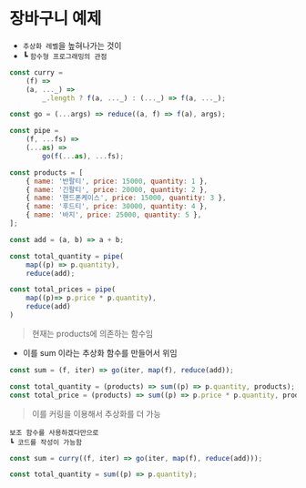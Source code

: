 # 장바구니 예제

- `추상화 레벨`을 높혀나가는 것이
- ┗ `함수형 프로그래밍의 관점`

```js
const curry =
	(f) =>
	(a, ..._) =>
		_.length ? f(a, ..._) : (..._) => f(a, ..._);
```

```js
const go = (...args) => reduce((a, f) => f(a), args);
```

```js
const pipe =
	(f, ...fs) =>
	(...as) =>
		go(f(...as), ...fs);
```

```js
const products = [
	{ name: '반팔티', price: 15000, quantity: 1 },
	{ name: '긴팔티', price: 20000, quantity: 2 },
	{ name: '핸드폰케이스', price: 15000, quantity: 3 },
	{ name: '후드티', price: 30000, quantity: 4 },
	{ name: '바지', price: 25000, quantity: 5 },
];

const add = (a, b) => a + b;

const total_quantity = pipe(
    map((p) => p.quantity),
    reduce(add);

const total_prices = pipe(
    map((p)=> p.price * p.quantity),
    reduce(add)
)
```

> 현재는 products에 의존하는 함수임

- 이를 sum 이라는 추상화 함수를 만들어서 위임

```js
const sum = (f, iter) => go(iter, map(f), reduce(add));

const total_quantity = (products) => sum((p) => p.quantity, products);
const total_price = (products) => sum((p) => p.price * p.quantity, products);
```

> 이를 커링을 이용해서 추상화를 더 가능

    보조 함수를 사용하겠다만으로
    ┗ 코드를 작성이 가능함

```js
const sum = curry((f, iter) => go(iter, map(f), reduce(add)));

const total_quantity = sum((p) => p.quantity);
```

